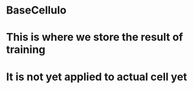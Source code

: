 # BaseCellulo
# This is where we store the result of training
# It is not yet applied to actual cell yet
